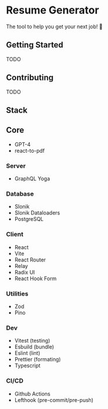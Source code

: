# Resume Generator

The tool to help you get your next job! 🚀

## Getting Started

TODO

## Contributing

TODO

## Stack

## Core

- GPT-4
- react-to-pdf

### Server

- GraphQL Yoga

### Database

- Slonik
- Slonik Dataloaders
- PostgreSQL

### Client

- React
- Vite
- React Router
- Relay
- Radix UI
- React Hook Form

### Utilities

- Zod
- Pino

### Dev

- Vitest (testing)
- Esbuild (bundle)
- Eslint (lint)
- Prettier (formating)
- Typescript

### CI/CD

- Github Actions
- Lefthook (pre-commit/pre-push)
